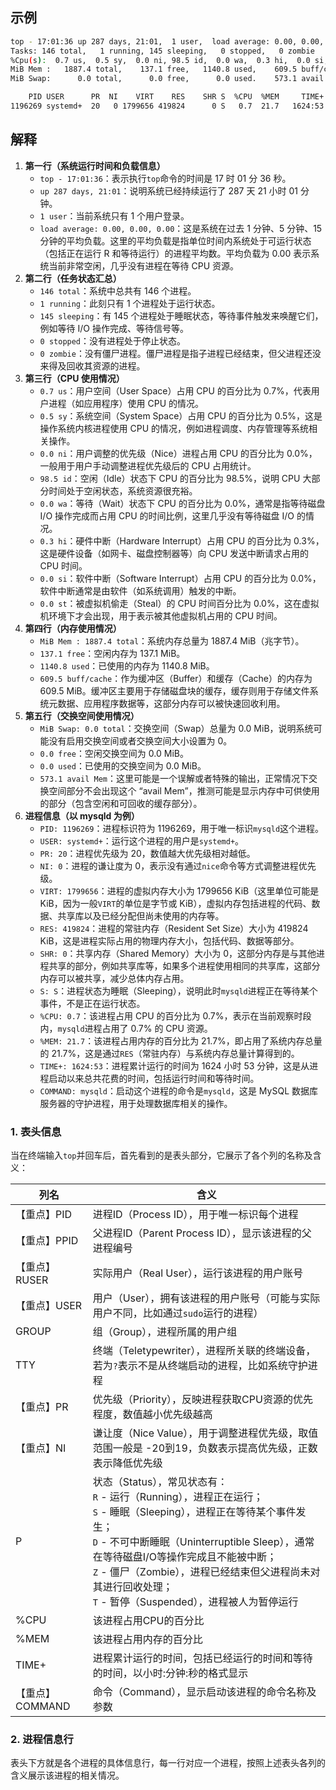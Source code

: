 ## 示例
```bash
top - 17:01:36 up 287 days, 21:01,  1 user,  load average: 0.00, 0.00, 0.00
Tasks: 146 total,   1 running, 145 sleeping,   0 stopped,   0 zombie
%Cpu(s):  0.7 us,  0.5 sy,  0.0 ni, 98.5 id,  0.0 wa,  0.3 hi,  0.0 si,  0.0 st
MiB Mem :   1887.4 total,    137.1 free,   1140.8 used,    609.5 buff/cache
MiB Swap:      0.0 total,      0.0 free,      0.0 used.    573.1 avail Mem 

    PID USER      PR  NI    VIRT    RES    SHR S  %CPU  %MEM     TIME+ COMMAND                                                                                         
1196269 systemd+  20   0 1799656 419824      0 S   0.7  21.7   1624:53 mysqld           
```
## 解释
1. **第一行（系统运行时间和负载信息）**
	- `top - 17:01:36`：表示执行`top`命令的时间是 17 时 01 分 36 秒。
	- `up 287 days, 21:01`：说明系统已经持续运行了 287 天 21 小时 01 分钟。
	- `1 user`：当前系统只有 1 个用户登录。
	- `load average: 0.00, 0.00, 0.00`：这是系统在过去 1 分钟、5 分钟、15 分钟的平均负载。这里的平均负载是指单位时间内系统处于可运行状态（包括正在运行 R 和等待运行）的进程平均数。平均负载为 0.00 表示系统当前非常空闲，几乎没有进程在等待 CPU 资源。
2. **第二行（任务状态汇总）**
	- `146 total`：系统中总共有 146 个进程。
	- `1 running`：此刻只有 1 个进程处于运行状态。
	- `145 sleeping`：有 145 个进程处于睡眠状态，等待事件触发来唤醒它们，例如等待 I/O 操作完成、等待信号等。
	- `0 stopped`：没有进程处于停止状态。
	- `0 zombie`：没有僵尸进程。僵尸进程是指子进程已经结束，但父进程还没来得及回收其资源的进程。
3. **第三行（CPU 使用情况）**
	- `0.7 us`：用户空间（User Space）占用 CPU 的百分比为 0.7%，代表用户进程（如应用程序）使用 CPU 的情况。
	- `0.5 sy`：系统空间（System Space）占用 CPU 的百分比为 0.5%，这是操作系统内核进程使用 CPU 的情况，例如进程调度、内存管理等系统相关操作。
	- `0.0 ni`：用户调整的优先级（Nice）进程占用 CPU 的百分比为 0.0%，一般用于用户手动调整进程优先级后的 CPU 占用统计。
	- `98.5 id`：空闲（Idle）状态下 CPU 的百分比为 98.5%，说明 CPU 大部分时间处于空闲状态，系统资源很充裕。
	- `0.0 wa`：等待（Wait）状态下 CPU 的百分比为 0.0%，通常是指等待磁盘 I/O 操作完成而占用 CPU 的时间比例，这里几乎没有等待磁盘 I/O 的情况。
	- `0.3 hi`：硬件中断（Hardware Interrupt）占用 CPU 的百分比为 0.3%，这是硬件设备（如网卡、磁盘控制器等）向 CPU 发送中断请求占用的 CPU 时间。
	- `0.0 si`：软件中断（Software Interrupt）占用 CPU 的百分比为 0.0%，软件中断通常是由软件（如系统调用）触发的中断。
	- `0.0 st`：被虚拟机偷走（Steal）的 CPU 时间百分比为 0.0%，这在虚拟机环境下才会出现，用于表示被其他虚拟机占用的 CPU 时间。
4. **第四行（内存使用情况）**
	- `MiB Mem : 1887.4 total`：系统内存总量为 1887.4 MiB（兆字节）。
	- `137.1 free`：空闲内存为 137.1 MiB。
	- `1140.8 used`：已使用的内存为 1140.8 MiB。
	- `609.5 buff/cache`：作为缓冲区（Buffer）和缓存（Cache）的内存为 609.5 MiB。缓冲区主要用于存储磁盘块的缓存，缓存则用于存储文件系统元数据、应用程序数据等，这部分内存可以被快速回收利用。
5. **第五行（交换空间使用情况）**
	- `MiB Swap: 0.0 total`：交换空间（Swap）总量为 0.0 MiB，说明系统可能没有启用交换空间或者交换空间大小设置为 0。
	- `0.0 free`：空闲交换空间为 0.0 MiB。
	- `0.0 used`：已使用的交换空间为 0.0 MiB。
	- `573.1 avail Mem`：这里可能是一个误解或者特殊的输出，正常情况下交换空间部分不会出现这个 “avail Mem”，推测可能是显示内存中可供使用的部分（包含空闲和可回收的缓存部分）。
6. **进程信息（以 mysqld 为例）**
	- `PID: 1196269`：进程标识符为 1196269，用于唯一标识`mysqld`这个进程。
	- `USER: systemd+`：运行这个进程的用户是`systemd+`。
	- `PR: 20`：进程优先级为 20，数值越大优先级相对越低。
	- `NI: 0`：进程的谦让度为 0，表示没有通过`nice`命令等方式调整进程优先级。
	- `VIRT: 1799656`：进程的虚拟内存大小为 1799656 KiB（这里单位可能是 KiB，因为一般`VIRT`的单位是字节或 KiB），虚拟内存包括进程的代码、数据、共享库以及已经分配但尚未使用的内存等。
	- `RES: 419824`：进程的常驻内存（Resident Set Size）大小为 419824 KiB，这是进程实际占用的物理内存大小，包括代码、数据等部分。
	- `SHR: 0`：共享内存（Shared Memory）大小为 0，这部分内存是与其他进程共享的部分，例如共享库等，如果多个进程使用相同的共享库，这部分内存可以被共享，减少总体内存占用。
	- `S: S`：进程状态为睡眠（Sleeping），说明此时`mysqld`进程正在等待某个事件，不是正在运行状态。
	- `%CPU: 0.7`：该进程占用 CPU 的百分比为 0.7%，表示在当前观察时段内，`mysqld`进程占用了 0.7% 的 CPU 资源。
	- `%MEM: 21.7`：该进程占用内存的百分比为 21.7%，即占用了系统内存总量的 21.7%，这是通过`RES`（常驻内存）与系统内存总量计算得到的。
	- `TIME+: 1624:53`：进程累计运行的时间为 1624 小时 53 分钟，这是从进程启动以来总共花费的时间，包括运行时间和等待时间。
	- `COMMAND: mysqld`：启动这个进程的命令是`mysqld`，这是 MySQL 数据库服务器的守护进程，用于处理数据库相关的操作。
### 1. 表头信息
当在终端输入`top`并回车后，首先看到的是表头部分，它展示了各个列的名称及含义：

| 列名          | 含义                                                                                                                                                                                                                                    |
| ----------- | ------------------------------------------------------------------------------------------------------------------------------------------------------------------------------------------------------------------------------------- |
| 【重点】PID     | 进程ID（Process ID），用于唯一标识每个进程                                                                                                                                                                                                           |
| 【重点】PPID    | 父进程ID（Parent Process ID），显示该进程的父进程编号                                                                                                                                                                                                  |
| 【重点】RUSER   | 实际用户（Real User），运行该进程的用户账号                                                                                                                                                                                                            |
| 【重点】USER    | 用户（User），拥有该进程的用户账号（可能与实际用户不同，比如通过`sudo`运行的进程）                                                                                                                                                                                        |
| GROUP       | 组（Group），进程所属的用户组                                                                                                                                                                                                                     |
| TTY         | 终端（Teletypewriter），进程所关联的终端设备，若为`?`表示不是从终端启动的进程，比如系统守护进程                                                                                                                                                                              |
| 【重点】PR      | 优先级（Priority），反映进程获取CPU资源的优先程度，数值越小优先级越高                                                                                                                                                                                              |
| 【重点】NI      | 谦让度（Nice Value），用于调整进程优先级，取值范围一般是 -20到19，负数表示提高优先级，正数表示降低优先级                                                                                                                                                                          |
| P           | 状态（Status），常见状态有：  <br>`R` - 运行（Running），进程正在运行；  <br>`S` - 睡眠（Sleeping），进程正在等待某个事件发生；  <br>`D` - 不可中断睡眠（Uninterruptible Sleep），通常在等待磁盘I/O等操作完成且不能被中断；  <br>`Z` - 僵尸（Zombie），进程已经结束但父进程尚未对其进行回收处理；  <br>`T` - 暂停（Suspended），进程被人为暂停运行 |
| %CPU        | 该进程占用CPU的百分比                                                                                                                                                                                                                          |
| %MEM        | 该进程占用内存的百分比                                                                                                                                                                                                                           |
| TIME+       | 进程累计运行的时间，包括已经运行的时间和等待的时间，以小时:分钟:秒的格式显示                                                                                                                                                                                               |
| 【重点】COMMAND | 命令（Command），显示启动该进程的命令名称及参数                                                                                                                                                                                                           |
### 2. 进程信息行
表头下方就是各个进程的具体信息行，每一行对应一个进程，按照上述表头各列的含义展示该进程的相关情况。